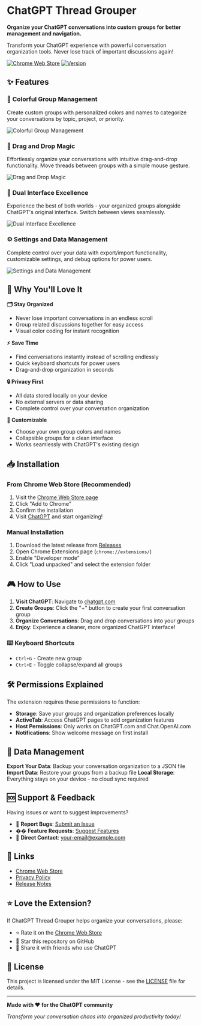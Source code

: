 # ChatGPT Thread Grouper

**Organize your ChatGPT conversations into custom groups for better management and navigation.**

Transform your ChatGPT experience with powerful conversation organization tools. Never lose track of important discussions again!

[![Chrome Web Store](https://img.shields.io/badge/Chrome%20Web%20Store-Available-green?style=for-the-badge&logo=google-chrome)](https://chrome.google.com/webstore/detail/[YOUR-EXTENSION-ID])
[![Version](https://img.shields.io/badge/Version-1.1.0-blue?style=for-the-badge)](https://github.com/yourusername/chatgpt-thread-grouper/releases)

## ✨ Features

### 🎨 **Colorful Group Management**
Create custom groups with personalized colors and names to categorize your conversations by topic, project, or priority.

![Colorful Group Management](screenshots/Colorful_Group_Management.png)

### 🎯 **Drag and Drop Magic**
Effortlessly organize your conversations with intuitive drag-and-drop functionality. Move threads between groups with a simple mouse gesture.

![Drag and Drop Magic](screenshots/Drag_and_Drop_Magic.png)

### 🔄 **Dual Interface Excellence**
Experience the best of both worlds - your organized groups alongside ChatGPT's original interface. Switch between views seamlessly.

![Dual Interface Excellence](screenshots/Dual_Interface_Excellence.png)

### ⚙️ **Settings and Data Management**
Complete control over your data with export/import functionality, customizable settings, and debug options for power users.

![Settings and Data Management](screenshots/Settings_and_Data_Management.png)

## 🚀 Why You'll Love It

**🗂️ Stay Organized**
- Never lose important conversations in an endless scroll
- Group related discussions together for easy access
- Visual color coding for instant recognition

**⚡ Save Time** 
- Find conversations instantly instead of scrolling endlessly
- Quick keyboard shortcuts for power users
- Drag-and-drop organization in seconds

**🔒 Privacy First**
- All data stored locally on your device
- No external servers or data sharing
- Complete control over your conversation organization

**🎨 Customizable**
- Choose your own group colors and names
- Collapsible groups for a clean interface
- Works seamlessly with ChatGPT's existing design

## 📥 Installation

### From Chrome Web Store (Recommended)
1. Visit the [Chrome Web Store page](https://chrome.google.com/webstore/detail/[YOUR-EXTENSION-ID])
2. Click "Add to Chrome"
3. Confirm the installation
4. Visit [ChatGPT](https://chatgpt.com) and start organizing!

### Manual Installation
1. Download the latest release from [Releases](https://github.com/yourusername/chatgpt-thread-grouper/releases)
2. Open Chrome Extensions page (`chrome://extensions/`)
3. Enable "Developer mode"
4. Click "Load unpacked" and select the extension folder

## 🎮 How to Use

1. **Visit ChatGPT**: Navigate to [chatgpt.com](https://chatgpt.com)
2. **Create Groups**: Click the "+" button to create your first conversation group
3. **Organize Conversations**: Drag and drop conversations into your groups
4. **Enjoy**: Experience a cleaner, more organized ChatGPT interface!

### ⌨️ Keyboard Shortcuts
- `Ctrl+G` - Create new group
- `Ctrl+E` - Toggle collapse/expand all groups

## 🛠️ Permissions Explained

The extension requires these permissions to function:

- **Storage**: Save your groups and organization preferences locally
- **ActiveTab**: Access ChatGPT pages to add organization features
- **Host Permissions**: Only works on ChatGPT.com and Chat.OpenAI.com
- **Notifications**: Show welcome message on first install

## 💾 Data Management

**Export Your Data**: Backup your conversation organization to a JSON file
**Import Data**: Restore your groups from a backup file
**Local Storage**: Everything stays on your device - no cloud sync required

## 🆘 Support & Feedback

Having issues or want to suggest improvements?

- 🐛 **Report Bugs**: [Submit an Issue](https://github.com/yourusername/chatgpt-thread-grouper/issues)
- �� **Feature Requests**: [Suggest Features](https://github.com/yourusername/chatgpt-thread-grouper/issues)
- 📧 **Direct Contact**: [your-email@example.com](mailto:your-email@example.com)

## 🔗 Links

- [Chrome Web Store](https://chrome.google.com/webstore/detail/[YOUR-EXTENSION-ID])
- [Privacy Policy](PRIVACY_POLICY.md)
- [Release Notes](https://github.com/yourusername/chatgpt-thread-grouper/releases)

## ⭐ Love the Extension?

If ChatGPT Thread Grouper helps organize your conversations, please:
- ⭐ Rate it on the [Chrome Web Store](https://chrome.google.com/webstore/detail/[YOUR-EXTENSION-ID])
- 🐙 Star this repository on GitHub
- 📢 Share it with friends who use ChatGPT

## 📜 License

This project is licensed under the MIT License - see the [LICENSE](LICENSE) file for details.

---

**Made with ❤️ for the ChatGPT community**

*Transform your conversation chaos into organized productivity today!* 